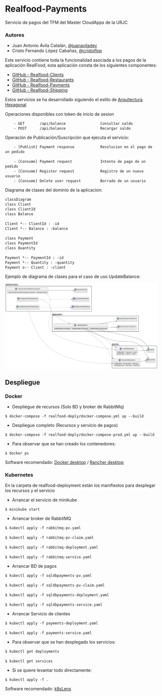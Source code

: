 # Realfood-Payments

Servicio de pagos del TFM del Master CloudApps de la URJC

### Autores
- Juan Antonio Ávila Catalán, [@juanaviladev](https://github.com/juanaviladev)
- Cristo Fernando López Cabañas, [@cristoflop](https://github.com/cristoflop)

Este servicio contiene toda la funcionalidad asociada a los pagos de la aplicación RealFood, esta aplicación consta
de los siguientes componentes:

- [GitHub - Realfood-Clients](https://github.com/MasterCloudApps-Projects/realfood-clients)
- [GitHub - Realfood-Restaurants](https://github.com/MasterCloudApps-Projects/realfood-restaurants)
- [GitHub - Realfood-Payments](https://github.com/MasterCloudApps-Projects/realfood-payments)
- [GitHub - Realfood-Shipping](https://github.com/MasterCloudApps-Projects/realfood-shipping)

Estos servicios se ha desarrollado siguiendo el estilo
de [Arquitectura Hexagonal](https://es.wikipedia.org/wiki/Arquitectura_hexagonal_(software))

Operaciones disponibles con token de inicio de sesion

        - GET       /api/balance                Consultar saldo
        - POST      /api/balance                Recargar saldo

Operación de Publicación/Suscripción que ejecuta el servicio:

        - [Publish] Payment response            Resolucion en el pago de un pedido

        - [Consume] Payment request             Intento de pago de un pedido
        - [Consume] Register request            Registro de un nuevo usuario
        - [Consume] Delete user request         Borrado de un usuario

Diagrama de clases del dominio de la aplicacion:

```mermaid
classDiagram
class Client
class ClientId
class Balance

Client *-- ClientId : -id
Client *-- Balance : -balance

class Payment
class PaymentId
class Quantity

Payment *-- PaymentId : -id
Payment *-- Quantity : -quantity
Payment o-- Client : -client
```

Ejemplo de diagrama de clases para el caso de uso UpdateBalance:

![alt text](https://github.com/MasterCloudApps-Projects/realfood-payments/blob/main/class-diagram-payments.png)

## Despliegue

### Docker

- Despliegue de recursos (Solo BD y broker de RabbitMq)

```
$ docker-compose -f realfood-deply/docker-compose.yml up --build
```

- Despliegue completo (Recursos y servicio de pagos)

```
$ docker-compose -f realfood-deply/docker-compose-prod.yml up --build
```

- Para observar que se han creado los contenedores:

```
$ docker ps
```

Software recomendado: [Docker desktop](https://www.docker.com/) / [Rancher desktop](https://rancherdesktop.io/)

### Kubernetes

En la carpeta de realfood-deployment están los manifiestos para desplegar los recursos y el servicio

- Arrancar el servicio de minikube

```
$ minikube start
```

- Arrancar broker de RabbitMQ

```
$ kubectl apply -f rabbitmq-pv.yaml

$ kubectl apply -f rabbitmq-pv-claim.yaml

$ kubectl apply -f rabbitmq-deployment.yaml

$ kubectl apply -f rabbitmq-service.yaml
```

- Arrancar BD de pagos

```
$ kubectl apply -f sqldbpayments-pv.yaml

$ kubectl apply -f sqldbpayments-pv-claim.yaml

$ kubectl apply -f sqldbpayments-deployment.yaml

$ kubectl apply -f sqldbpayments-service.yaml
```

- Arrancar Servicio de clientes

```
$ kubectl apply -f payments-deployment.yaml

$ kubectl apply -f payments-service.yaml
```

- Para observar que se han desplegado los servicios:

```
$ kubectl get deployments

$ kubectl get services
```

- Si se quiere levantar todo directamente:
```
$ kubectl apply -f .
```

Software recomendado: [k8sLens](https://k8slens.dev/)
